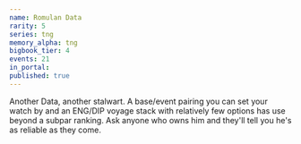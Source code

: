 ```yaml
---
name: Romulan Data
rarity: 5
series: tng
memory_alpha: tng
bigbook_tier: 4
events: 21
in_portal:
published: true
---
```


Another Data, another stalwart. A base/event pairing you can set your watch by and an ENG/DIP voyage stack with relatively few options has use beyond a subpar ranking. Ask anyone who owns him and they'll tell you he's as reliable as they come.
